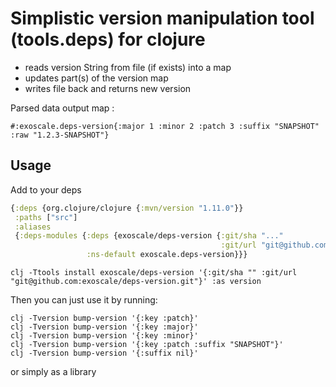 # Simplistic version manipulation tool (tools.deps) for clojure

* reads version String from file (if exists) into a map
* updates part(s) of the version map 
* writes file back and returns new version

Parsed data output map :

`#:exoscale.deps-version{:major 1 :minor 2 :patch 3 :suffix "SNAPSHOT" :raw "1.2.3-SNAPSHOT"}`

## Usage

Add to your deps 

```clj
{:deps {org.clojure/clojure {:mvn/version "1.11.0"}}
 :paths ["src"]
 :aliases
 {:deps-modules {:deps {exoscale/deps-version {:git/sha "..."
                                               :git/url "git@github.com:exoscale/deps-version.git"}}
                 :ns-default exoscale.deps-version}}}
```

```terminal
clj -Ttools install exoscale/deps-version '{:git/sha "" :git/url "git@github.com:exoscale/deps-version.git"}' :as version
```

Then you can just use it by running:

```shell
clj -Tversion bump-version '{:key :patch}'
clj -Tversion bump-version '{:key :major}'
clj -Tversion bump-version '{:key :minor}'
clj -Tversion bump-version '{:key :patch :suffix "SNAPSHOT"}'
clj -Tversion bump-version '{:suffix nil}'
```
or simply as a library
